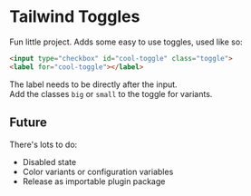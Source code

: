 # Tailwind Toggles

Fun little project.
Adds some easy to use toggles, used like so:

```html
<input type="checkbox" id="cool-toggle" class="toggle">
<label for="cool-toggle"></label>	
```

The label needs to be directly after the input.  
Add the classes `big` or `small` to the toggle for variants.


## Future

There's lots to do:

- Disabled state
- Color variants or configuration variables
- Release as importable plugin package